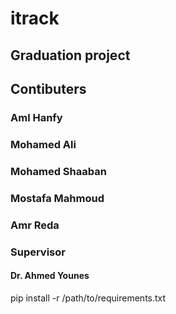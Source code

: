# itrack
## Graduation project
## Contibuters
### Aml Hanfy
### Mohamed Ali
### Mohamed Shaaban
### Mostafa Mahmoud
### Amr Reda
### Supervisor 
#### Dr. Ahmed Younes

pip install -r /path/to/requirements.txt
